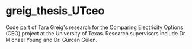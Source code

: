 # greig_thesis_UTceo
Code part of Tara Greig's research for the Comparing Electricity Options (CEO) project at the University of Texas. Research supervisors include Dr. Michael Young and Dr. Gürcan Gülen.
